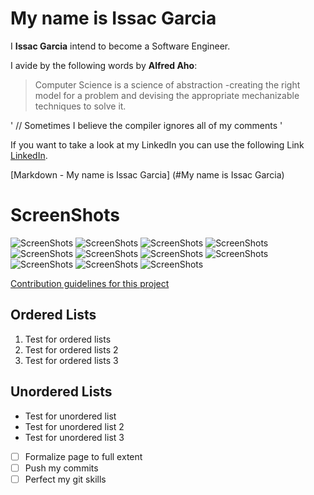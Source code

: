# My name is Issac Garcia

I **Issac Garcia** intend to become a Software Engineer.

I avide by the following words by **Alfred Aho**:
> Computer Science is a science of abstraction -creating the right model for a problem and devising the appropriate mechanizable techniques to solve it.

'
// Sometimes I believe the compiler ignores all of my comments
'

If you want to take a look at my LinkedIn you can use the following Link [LinkedIn](https://www.linkedin.com/in/isaacgcroz/).

[Markdown - My name is Issac Garcia] (#My name is Issac Garcia)

# ScreenShots

![ScreenShots](./screenshots/Screen%20Shot%202021-04-04%20at%2011.07.48%20PM.png)
![ScreenShots](./screenshots/Screen%20Shot%202021-04-04%20at%2011.08.06%20PM.png)
![ScreenShots](./screenshots/Screen%20Shot%202021-04-04%20at%2011.08.45%20PM.png)
![ScreenShots](./screenshots/Screen%20Shot%202021-04-04%20at%2011.27.45%20PM.png)
![ScreenShots](./screenshots/Screen%20Shot%202021-04-04%20at%2011.28.28%20PM.png)
![ScreenShots](./screenshots/Screen%20Shot%202021-04-04%20at%2011.45.17%20PM.png)
![ScreenShots](./screenshots/Screen%20Shot%202021-04-04%20at%2011.45.22%20PM.png)
![ScreenShots](./screenshots/Screen%20Shot%202021-04-04%20at%2011.45.27%20PM.png)
![ScreenShots](./screenshots/Screen%20Shot%202021-04-04%20at%2011.45.33%20PM.png)
![ScreenShots](./screenshots/Screen%20Shot%202021-04-04%20at%2011.45.36%20PM.png)
![ScreenShots](./screenshots/Screen%20Shot%202021-04-04%20at%2011.45.43%20PM.png)

[Contribution guidelines for this project](./CONTRIBUTING.md)

## Ordered Lists

1. Test for ordered lists
2. Test for ordered lists 2
3. Test for ordered lists 3


## Unordered Lists

* Test for unordered list 
* Test for unordered list 2
* Test for unordered list 3

- [ ] Formalize page to full extent
- [ ] Push my commits
- [ ] Perfect my git skills